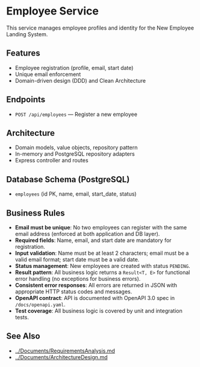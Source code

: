 # Employee Service

This service manages employee profiles and identity for the New Employee Landing System.

## Features
- Employee registration (profile, email, start date)
- Unique email enforcement
- Domain-driven design (DDD) and Clean Architecture

## Endpoints
- `POST /api/employees` — Register a new employee

## Architecture
- Domain models, value objects, repository pattern
- In-memory and PostgreSQL repository adapters
- Express controller and routes

## Database Schema (PostgreSQL)
- `employees` (id PK, name, email, start_date, status)

## Business Rules
- **Email must be unique**: No two employees can register with the same email address (enforced at both application and DB layer).
- **Required fields**: Name, email, and start date are mandatory for registration.
- **Input validation**: Name must be at least 2 characters; email must be a valid email format; start date must be a valid date.
- **Status management**: New employees are created with status `PENDING`.
- **Result pattern**: All business logic returns a `Result<T, E>` for functional error handling (no exceptions for business errors).
- **Consistent error responses**: All errors are returned in JSON with appropriate HTTP status codes and messages.
- **OpenAPI contract**: API is documented with OpenAPI 3.0 spec in `/docs/openapi.yaml`.
- **Test coverage**: All business logic is covered by unit and integration tests.

## See Also
- [../Documents/RequirementsAnalysis.md](../../Documents/RequirementsAnalysis.md)
- [../Documents/ArchitectureDesign.md](../../Documents/ArchitectureDesign.md)
